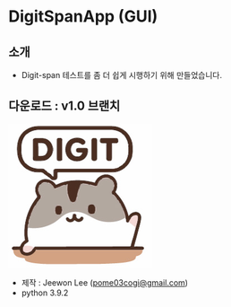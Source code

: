 # DigitSpanApp (GUI)

## 소개
- Digit-span 테스트를 좀 더 쉽게 시행하기 위해 만들었습니다.

## 다운로드 : v1.0 브랜치

![앱 아이콘](Mac_v1/DigitSpanApp/myicon.iconset/icon_256x256.png)
- 제작 : Jeewon Lee (pome03cogi@gmail.com)
- python 3.9.2
